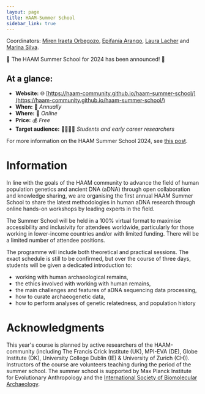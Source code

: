 ```yaml
---
layout: page
title: HAAM-Summer School
sidebar_link: true
---
```


Coordinators: [Miren Iraeta Orbegozo](mailto:iraeta.miren@gmail.com), [Epifanía Arango](mailto:epifaniarango@gmail.com), [Laura Lacher](mailto:laura_lacher@eva.mpg.de) and [Marina Silva](mailto:marina.silva@crick.ac.uk).

📣 The HAAM Summer School for 2024 has been announced! 📣

## At a glance:

- **Website:** 🌐 [https://haam-community.github.io/haam-summer-school/](https://haam-community.github.io/haam-summer-school/)
- **When:** 📅 _Annually_
- **Where:** 📍 _Online_
- **Price:** 💰 _Free_
- **Target audience:** 🧑‍🔬🧑‍💻 _Students and early career researchers_

For more information on the HAAM Summer School 2024, see [this post](/news/2024/04/05/event/).

# Information

In line with the goals of the HAAM community to advance the field of human population genetics and ancient DNA (aDNA) through open collaboration and knowledge sharing, we are organising the first annual HAAM Summer School to share the latest methodologies in human aDNA research through online hands-on workshops by leading experts in the field.

The Summer School will be held in a 100% virtual format to maximise accessibility and inclusivity for attendees worldwide, particularly for those working in lower-income countries and/or with limited funding. There will be a limited number of attendee positions.

The programme will include both theoretical and practical sessions. The exact schedule is still to be confirmed, but over the course of three days, students will be given a dedicated introduction to:
- working with human archaeological remains, 
- the ethics involved with working with human remains,
- the main challenges and features of aDNA sequencing data processing,
- how to curate archaeogenetic data,
- how to perform analyses of genetic relatedness, and population history

# Acknowledgments

This year's course is planned by active researchers of the HAAM-community (including The Francis Crick Institute (UK), MPI-EVA (DE), Globe Institute (DK), University College Dublin (IE) & University of Zurich (CH)). Instructors of the course are volunteers teaching during the period of the summer school. The summer school is supported by Max Planck Institute for Evolutionary Anthropology and the [International Society of Biomolecular Archaeology](https://www.isbarch.org/).

